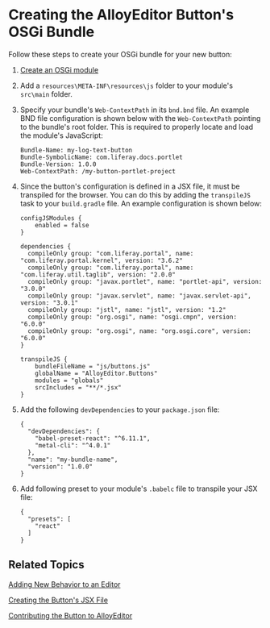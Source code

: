 # Creating the AlloyEditor Button's OSGi Bundle [](id=creating-the-alloyeditor-buttons-osgi-bundle)

Follow these steps to create your OSGi bundle for your new button:

1.  [Create an OSGi module](/develop/tutorials/-/knowledge_base/7-1/starting-module-development#creating-a-module) 

2.  Add a `resources\META-INF\resources\js` folder to your module's `src\main` 
    folder.

3.  Specify your bundle's `Web-ContextPath` in its `bnd.bnd` file. An example 
    BND file configuration is shown below with the `Web-ContextPath` pointing to 
    the bundle's root folder. This is required to properly locate and load the 
    module's JavaScript: 

        Bundle-Name: my-log-text-button
        Bundle-SymbolicName: com.liferay.docs.portlet
        Bundle-Version: 1.0.0
        Web-ContextPath: /my-button-portlet-project

4.  Since the button's configuration is defined in a JSX file, it must be 
    transpiled for the browser. You can do this by adding the `transpileJS` task 
    to your `build.gradle` file. An example configuration is shown below:

        configJSModules {
            enabled = false
        }

        dependencies {
          compileOnly group: "com.liferay.portal", name: "com.liferay.portal.kernel", version: "3.6.2"
          compileOnly group: "com.liferay.portal", name: "com.liferay.util.taglib", version: "2.0.0"
          compileOnly group: "javax.portlet", name: "portlet-api", version: "3.0.0"
          compileOnly group: "javax.servlet", name: "javax.servlet-api", version: "3.0.1"
          compileOnly group: "jstl", name: "jstl", version: "1.2"
          compileOnly group: "org.osgi", name: "osgi.cmpn", version: "6.0.0"
          compileOnly group: "org.osgi", name: "org.osgi.core", version: "6.0.0"
        }

        transpileJS {
            bundleFileName = "js/buttons.js"
            globalName = "AlloyEditor.Buttons"
            modules = "globals"
            srcIncludes = "**/*.jsx"
        }

5.  Add the following `devDependencies` to your `package.json` file:

        {
          "devDependencies": {
            "babel-preset-react": "^6.11.1",
            "metal-cli": "^4.0.1"
          },
          "name": "my-bundle-name",
          "version": "1.0.0"
        }

6.  Add following preset to your module's `.babelc` file to transpile your JSX 
    file:

        {
          "presets": [
            "react"
          ]
        }

## Related Topics [](id=related-topics)

[Adding New Behavior to an Editor](/develop/tutorials/-/knowledge_base/7-1/adding-new-behavior-to-an-editor)

[Creating the Button's JSX File](/develop/tutorials/-/knowledge_base/7-1/creating-the-alloyeditor-buttons-jsx-file)

[Contributing the Button to AlloyEditor](/develop/tutorials/-/knowledge_base/7-1/contributing-the-button-to-alloyeditor)